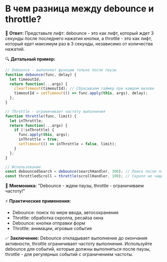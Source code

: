 # В чем разница между debounce и throttle?

🎯 **Ответ:**
Представьте лифт: debounce - это как лифт, который ждет 3 секунды после последнего нажатия кнопки, а throttle - это как лифт, который едет максимум раз в 3 секунды, независимо от количества нажатий.

🔍 **Детальный пример:**
```javascript
// Debounce - выполняет функцию только после паузы
function debounce(func, delay) {
  let timeoutId;
  return function(...args) {
    clearTimeout(timeoutId); // Сбрасываем таймер при каждом вызове
    timeoutId = setTimeout(() => func.apply(this, args), delay);
  };
}

// Throttle - ограничивает частоту выполнения
function throttle(func, limit) {
  let inThrottle;
  return function(...args) {
    if (!inThrottle) {
      func.apply(this, args);
      inThrottle = true;
      setTimeout(() => inThrottle = false, limit);
    }
  };
}

// Использование
const debouncedSearch = debounce(searchHandler, 300); // Поиск после паузы
const throttledScroll = throttle(scrollHandler, 100); // Скролл не чаще 100мс
```

🧠 **Мнемоника:**
"Debounce - ждем паузы, throttle - ограничиваем частоту!"

⚡ **Практические применения:**
- Debounce: поиск по мере ввода, автосохранение
- Throttle: обработка скролла, ресайза окна
- Debounce: кнопки отправки форм
- Throttle: анимации, игровые события

✅ **Заключение:**
Debounce откладывает выполнение до окончания активности, throttle ограничивает частоту выполнения. Используйте debounce для событий, которые должны выполняться после паузы, throttle - для регулярных событий с ограничением частоты. 